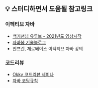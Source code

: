 ## 💡 스터디하면서 도움될 참고링크
### 이펙티브 자바
+ [백기선님 유투브 - 2021년도 영상시작](https://www.youtube.com/watch?v=P-HQ9ab9fc0&ab_channel=%EB%B0%B1%EA%B8%B0%EC%84%A0)
+ [자바봄 기술블로그](https://javabom.tistory.com/70/)
+ 인프런, 제로베이스 이펙티브 자바 강의

### 코드리뷰
+ [Okky 코드리뷰 세미나](https://www.youtube.com/watch?v=96JLcIq4LRw&ab_channel=%EB%B0%B1%EB%AA%85%EC%84%9D)
+ [자바 코딩규칙](https://velog.io/@aidenshin/Java-%EC%9E%90%EB%B0%94-%EC%BD%94%EB%94%A9-%EA%B7%9C%EC%B9%99-Java-Code-Conventions)